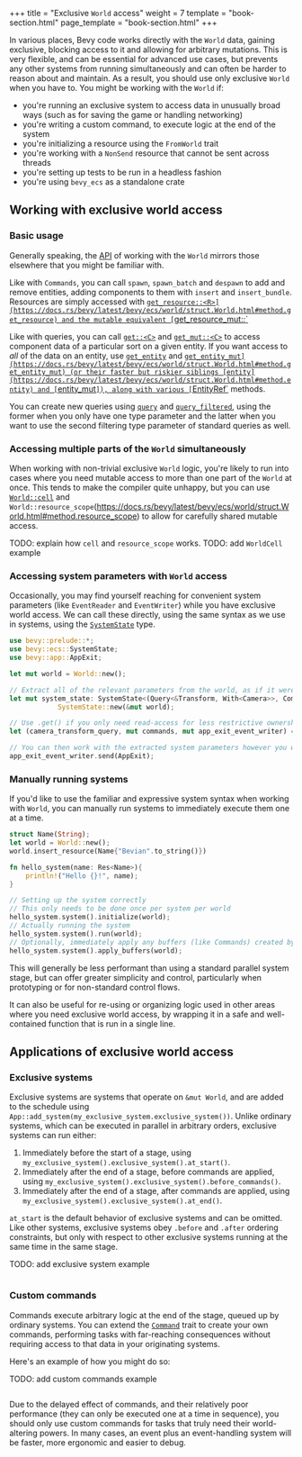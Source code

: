+++
title = "Exclusive `World` access"
weight = 7
template = "book-section.html"
page_template = "book-section.html"
+++

In various places, Bevy code works directly with the `World` data, gaining exclusive, blocking access to it and allowing for arbitrary mutations.
This is very flexible, and can be essential for advanced use cases, but prevents any other systems from running simultaneously and can often be harder to reason about and maintain.
As a result, you should use only exclusive `World` when you have to.
You might be working with the `World` if:

- you're running an exclusive system to access data in unusually broad ways (such as for saving the game or handling networking)
- you're writing a custom command, to execute logic at the end of the system
- you're initializing a resource using the `FromWorld` trait
- you're working with a `NonSend` resource that cannot be sent across threads
- you're setting up tests to be run in a headless fashion
- you're using `bevy_ecs` as a standalone crate

## Working with exclusive world access

### Basic usage

Generally speaking, the [API](https://docs.rs/bevy/latest/bevy/ecs/world/struct.World.html) of working with the `World` mirrors those elsewhere that you might be familiar with.

Like with `Commands`, you can call `spawn`, `spawn_batch` and `despawn` to add and remove entities, adding components to them with `insert` and `insert_bundle`.
Resources are simply accessed with [`get_resource::<R>](https://docs.rs/bevy/latest/bevy/ecs/world/struct.World.html#method.get_resource) and the mutable equivalent [`get_resource_mut::<R>`](https://docs.rs/bevy/latest/bevy/ecs/world/struct.World.html#method.get_resource)

Like with queries, you can call [`get::<C>`](https://docs.rs/bevy/latest/bevy/ecs/world/struct.World.html#method.get) and [`get_mut::<C>`](https://docs.rs/bevy/latest/bevy/ecs/world/struct.World.html#method.get_mut) to access component data of a particular sort on a given entity. 
If you want access to *all* of the data on an entity, use [`get_entity`](https://docs.rs/bevy/latest/bevy/ecs/world/struct.World.html#method.get_entity) and [`get_entity_mut](https://docs.rs/bevy/latest/bevy/ecs/world/struct.World.html#method.get_entity_mut) (or their faster but riskier siblings [entity](https://docs.rs/bevy/latest/bevy/ecs/world/struct.World.html#method.entity) and [`entity_mut`]), along with various [`EntityRef`](https://docs.rs/bevy/latest/bevy/ecs/world/struct.EntityRef.html) methods.

You can create new queries using [`query`](https://docs.rs/bevy/latest/bevy/ecs/world/struct.World.html#method.query) and [`query_filtered`](https://docs.rs/bevy/latest/bevy/ecs/world/struct.World.html#method.query_filtered), using the former when you only have one type parameter and the latter when you want to use the second filtering type parameter of standard queries as well.

### Accessing multiple parts of the `World` simultaneously

When working with non-trivial exclusive `World` logic, you're likely to run into cases where you need mutable access to more than one part of the `World` at once.
This tends to make the compiler quite unhappy, but you can use [`World::cell`](https://docs.rs/bevy/latest/bevy/ecs/world/struct.World.html#method.bundles) and `World::resource_scope`(https://docs.rs/bevy/latest/bevy/ecs/world/struct.World.html#method.resource_scope) to allow for carefully shared mutable access.

TODO: explain how `cell` and `resource_scope` works.
TODO: add `WorldCell` example

### Accessing system parameters with `World` access

Occasionally, you may find yourself reaching for convenient system parameters (like `EventReader` and `EventWriter`) while you have exclusive world access.
We can call these directly, using the same syntax as we use in systems, using the [`SystemState`](https://docs.rs/bevy/latest/bevy/ecs/system/struct.SystemState) type.

```rust
use bevy::prelude::*;
use bevy::ecs::SystemState;
use bevy::app::AppExit;

let mut world = World::new();

// Extract all of the relevant parameters from the world, as if it were a system
let mut system_state: SystemState<(Query<&Transform, With<Camera>>, Commands, EventWriter<AppExit>>)> =
            SystemState::new(&mut world);

// Use .get() if you only need read-access for less restrictive ownership constraints
let (camera_transform_query, mut commands, mut app_exit_event_writer) = system_state.get_mut(&world);

// You can then work with the extracted system parameters however you wish
app_exit_event_writer.send(AppExit);
```

### Manually running systems

If you'd like to use the familiar and expressive system syntax when working with `World`, you can manually run systems to immediately execute them one at a time.

```rust
struct Name(String);
let world = World::new();
world.insert_resource(Name{"Bevian".to_string()})

fn hello_system(name: Res<Name>){
    println!("Hello {}!", name);
}

// Setting up the system correctly
// This only needs to be done once per system per world
hello_system.system().initialize(world);
// Actually running the system
hello_system.system().run(world);
// Optionally, immediately apply any buffers (like Commands) created by the system to the World
hello_system.system().apply_buffers(world);
```

This will generally be less performant than using a standard parallel system stage,
but can offer greater simplicity and control, particularly when prototyping or for non-standard control flows.

It can also be useful for re-using or organizing logic used in other areas where you need exclusive world access, by wrapping it in a safe and well-contained function that is run in a single line.

## Applications of exclusive world access

### Exclusive systems

Exclusive systems are systems that operate on `&mut World`, and are added to the schedule using `App::add_system(my_exclusive_system.exclusive_system())`.
Unlike ordinary systems, which can be executed in parallel in arbitrary orders, exclusive systems can run either:

1. Immediately before the start of a stage, using `my_exclusive_system().exclusive_system().at_start()`.
2. Immediately after the end of a stage, before commands are applied, using `my_exclusive_system().exclusive_system().before_commands()`.
3. Immediately after the end of a stage, after commands are applied, using `my_exclusive_system().exclusive_system().at_end()`.

`at_start` is the default behavior of exclusive systems and can be omitted.
Like other systems, exclusive systems obey `.before` and `.after` ordering constraints, but only with respect to other exclusive systems running at the same time in the same stage.

TODO: add exclusive system example
```rust

```

### Custom commands

Commands execute arbitrary logic at the end of the stage, queued up by ordinary systems.
You can extend the [`Command`](https://docs.rs/bevy/latest/bevy/ecs/system/trait.Command.html) trait to create your own commands, performing tasks with far-reaching consequences without requiring access to that data in your originating systems.

Here's an example of how you might do so:

TODO: add custom commands example
```rust

```

Due to the delayed effect of commands, and their relatively poor performance (they can only be executed one at a time in sequence), you should only use custom commands for tasks that truly need their world-altering powers.
In many cases, an event plus an event-handling system will be faster, more ergonomic and easier to debug.
